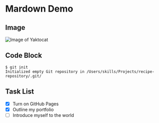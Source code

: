 # Mardown Demo
## Image
![Image of Yaktocat](https://octodex.github.com/images/yaktocat.png)
## Code Block
```
$ git init
Initialized empty Git repository in /Users/skills/Projects/recipe-repository/.git/
```
## Task List
- [X] Turn on GitHub Pages
- [X] Outline my portfolio
- [ ] Introduce myself to the world
